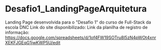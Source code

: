 # Desafio1_LandingPageArquitetura
Landing Page desenvolvida para o  "Desafio 1" do curso de Full-Stack da escola DNC
Link do site disponibilizado:
Link da planilha de registro de informação: https://docs.google.com/spreadsheets/d/1of4FW19SOTru8l5zN4pWOt4xnrXEKFJGEqG1jwKWP5U/edit
